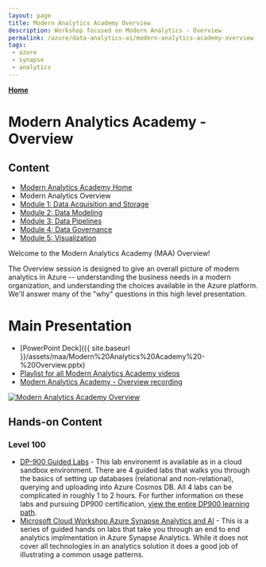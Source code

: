 ```yaml
---
layout: page
title: Modern Analytics Academy Overview
description: Workshop focused on Modern Analytics - Overview
permalink: /azure/data-analytics-ai/modern-analytics-academy-overview
tags: 
 - azure
 - synapse
 - analytics
---
```


**[Home](/PartnerResources/azure/data-analytics-ai/modern-analytics-academy)** 

# Modern Analytics Academy - Overview

##  Content

* [Modern Analytics Academy Home](/PartnerResources/azure/data-analytics-ai/modern-analytics-academy)
* Modern Analytics Overview
* [Module 1: Data Acquisition and Storage](/PartnerResources/azure/data-analytics-ai/modern-analytics-academy-data-acquisition)
* [Module 2: Data Modeling](/PartnerResources/azure/data-analytics-ai/modern-analytics-academy-data-modeling)
* [Module 3: Data Pipelines](/PartnerResources/azure/data-analytics-ai/modern-analytics-academy-data-pipelines)
* [Module 4: Data Governance](/PartnerResources/azure/data-analytics-ai/modern-analytics-academy-data-governance)
* [Module 5: Visualization](/PartnerResources/azure/data-analytics-ai/modern-analytics-academy-data-visualization)

Welcome to the Modern Analytics Academy (MAA) Overview!

The Overview session is designed to give an overall picture of modern analytics in Azure -- understanding the business needs in a modern organization, and understanding the choices available in the Azure platform. We'll answer many of the "why" questions in this high level presentation. 

# Main Presentation

* [PowerPoint Deck]({{ site.baseurl }}/assets/maa/Modern%20Analytics%20Academy%20-%20Overview.pptx)
* [Playlist for all Modern Analytics Academy videos](https://www.youtube.com/playlist?list=PLz7jPMmpNrjm35mPO6KcOeNdMEMSYKXfj)
* [Modern Analytics Academy - Overview recording](https://www.youtube.com/watch?v=mk31vgGCzy4)

[![Modern Analytics Academy Overview](https://img.youtube.com/vi/mk31vgGCzy4/0.jpg)](https://www.youtube.com/watch?v=mk31vgGCzy4)

## Hands-on Content

### Level 100
* [DP-900 Guided Labs](https://github.com/CloudLabs-MOC/DP-900T00A-Azure-Data-Fundamentals/tree/master/Instructions) - This lab environemt is available as in a cloud sandbox environment. There are 4 guided labs that walks you through the basics of setting up databases (relational and non-relational), querying and uploading into Azure Cosmos DB. All 4 labs can be complicated in roughly 1 to 2 hours. For further information on these labs and pursuing DP900 certification, [view the entire DP900 learning path](https://docs.microsoft.com/en-us/learn/paths/azure-data-fundamentals-explore-relational-data/). 
* [Microsoft Cloud Workshop Azure Synapse Analytics and AI](https://github.com/microsoft/MCW-Azure-Synapse-Analytics-and-AI/tree/master/Hands-on%20lab) - This is a series of guided hands on labs that take you through an end to end analytics implmentation in Azure Synapse Analytics.  While it does not cover all technologies in an analytics solution it does a good job of illustrating a common usage patterns.

